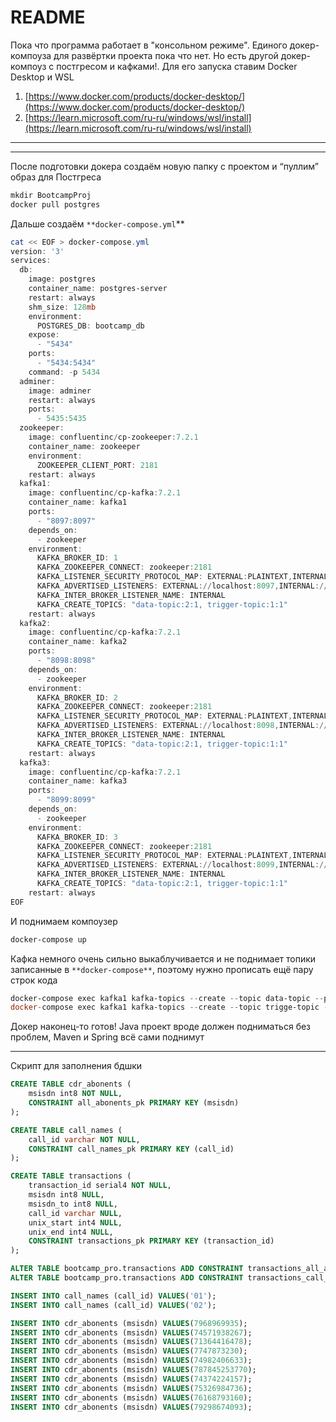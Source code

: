 # README

Пока что программа работает в "консольном режиме". Единого докер-компоуза для развёртки проекта пока что нет. Но есть другой докер-компоуз с постгресом и кафками!. Для его запуска ставим Docker Desktop и WSL

1. [https://www.docker.com/products/docker-desktop/](https://www.docker.com/products/docker-desktop/)
2. [https://learn.microsoft.com/ru-ru/windows/wsl/install](https://learn.microsoft.com/ru-ru/windows/wsl/install)

---

---

После подготовки докера создаём новую папку с проектом и “пуллим” образ для Постгреса

```powershell
mkdir BootcampProj
docker pull postgres
```

Дальше создаём `**docker-compose.yml`** 

```powershell
cat << EOF > docker-compose.yml
version: '3'
services:
  db:
    image: postgres
    container_name: postgres-server
    restart: always
    shm_size: 128mb
    environment:
      POSTGRES_DB: bootcamp_db
    expose:
      - "5434"
    ports:
      - "5434:5434"
    command: -p 5434
  adminer:
    image: adminer
    restart: always
    ports:
      - 5435:5435
  zookeeper:
    image: confluentinc/cp-zookeeper:7.2.1
    container_name: zookeeper
    environment:
      ZOOKEEPER_CLIENT_PORT: 2181
    restart: always
  kafka1:
    image: confluentinc/cp-kafka:7.2.1
    container_name: kafka1
    ports:
      - "8097:8097"
    depends_on:
      - zookeeper
    environment:
      KAFKA_BROKER_ID: 1
      KAFKA_ZOOKEEPER_CONNECT: zookeeper:2181
      KAFKA_LISTENER_SECURITY_PROTOCOL_MAP: EXTERNAL:PLAINTEXT,INTERNAL:PLAINTEXT
      KAFKA_ADVERTISED_LISTENERS: EXTERNAL://localhost:8097,INTERNAL://kafka1:9092
      KAFKA_INTER_BROKER_LISTENER_NAME: INTERNAL
      KAFKA_CREATE_TOPICS: "data-topic:2:1, trigger-topic:1:1"
    restart: always
  kafka2:
    image: confluentinc/cp-kafka:7.2.1
    container_name: kafka2
    ports:
      - "8098:8098"
    depends_on:
      - zookeeper
    environment:
      KAFKA_BROKER_ID: 2
      KAFKA_ZOOKEEPER_CONNECT: zookeeper:2181
      KAFKA_LISTENER_SECURITY_PROTOCOL_MAP: EXTERNAL:PLAINTEXT,INTERNAL:PLAINTEXT
      KAFKA_ADVERTISED_LISTENERS: EXTERNAL://localhost:8098,INTERNAL://kafka2:9092
      KAFKA_INTER_BROKER_LISTENER_NAME: INTERNAL
      KAFKA_CREATE_TOPICS: "data-topic:2:1, trigger-topic:1:1"
    restart: always
  kafka3:
    image: confluentinc/cp-kafka:7.2.1
    container_name: kafka3
    ports:
      - "8099:8099"
    depends_on:
      - zookeeper
    environment:
      KAFKA_BROKER_ID: 3
      KAFKA_ZOOKEEPER_CONNECT: zookeeper:2181
      KAFKA_LISTENER_SECURITY_PROTOCOL_MAP: EXTERNAL:PLAINTEXT,INTERNAL:PLAINTEXT
      KAFKA_ADVERTISED_LISTENERS: EXTERNAL://localhost:8099,INTERNAL://kafka3:9092
      KAFKA_INTER_BROKER_LISTENER_NAME: INTERNAL
      KAFKA_CREATE_TOPICS: "data-topic:2:1, trigger-topic:1:1"
    restart: always
EOF
```

И поднимаем компоузер

```powershell
docker-compose up
```

Кафка немного очень сильно выкаблучивается и не поднимает топики записанные в `**docker-compose**`, поэтому нужно прописать ещё пару строк кода

```powershell
docker-compose exec kafka1 kafka-topics --create --topic data-topic --partitions 2 --replication-factor 1 --if-not-exists --bootstrap-server localhost:9092
docker-compose exec kafka1 kafka-topics --create --topic trigge-topic --partitions 1 --replication-factor 1 --if-not-exists --bootstrap-server localhost:9092
```

Докер наконец-то готов! Java проект вроде должен подниматься без проблем, Maven и Spring всё сами поднимут

---

Скрипт для заполнения бдшки

```sql
CREATE TABLE cdr_abonents (
	msisdn int8 NOT NULL,
	CONSTRAINT all_abonents_pk PRIMARY KEY (msisdn)
);

CREATE TABLE call_names (
	call_id varchar NOT NULL,
	CONSTRAINT call_names_pk PRIMARY KEY (call_id)
);

CREATE TABLE transactions (
	transaction_id serial4 NOT NULL,
	msisdn int8 NULL,
	msisdn_to int8 NULL,
	call_id varchar NULL,
	unix_start int4 NULL,
	unix_end int4 NULL,
	CONSTRAINT transactions_pk PRIMARY KEY (transaction_id)
);

ALTER TABLE bootcamp_pro.transactions ADD CONSTRAINT transactions_all_abonents_fk FOREIGN KEY (msisdn) REFERENCES cdr_abonents(msisdn) ON DELETE SET NULL ON UPDATE CASCADE;
ALTER TABLE bootcamp_pro.transactions ADD CONSTRAINT transactions_call_names_fk FOREIGN KEY (call_id) REFERENCES call_names(call_id) ON DELETE SET NULL ON UPDATE CASCADE;

INSERT INTO call_names (call_id) VALUES('01');
INSERT INTO call_names (call_id) VALUES('02');

INSERT INTO cdr_abonents (msisdn) VALUES(7968969935);
INSERT INTO cdr_abonents (msisdn) VALUES(74571938267);
INSERT INTO cdr_abonents (msisdn) VALUES(71364416478);
INSERT INTO cdr_abonents (msisdn) VALUES(7747873230);
INSERT INTO cdr_abonents (msisdn) VALUES(74982406633);
INSERT INTO cdr_abonents (msisdn) VALUES(787845253770);
INSERT INTO cdr_abonents (msisdn) VALUES(74374224157);
INSERT INTO cdr_abonents (msisdn) VALUES(75326984736);
INSERT INTO cdr_abonents (msisdn) VALUES(76168793160);
INSERT INTO cdr_abonents (msisdn) VALUES(79298674093);
```